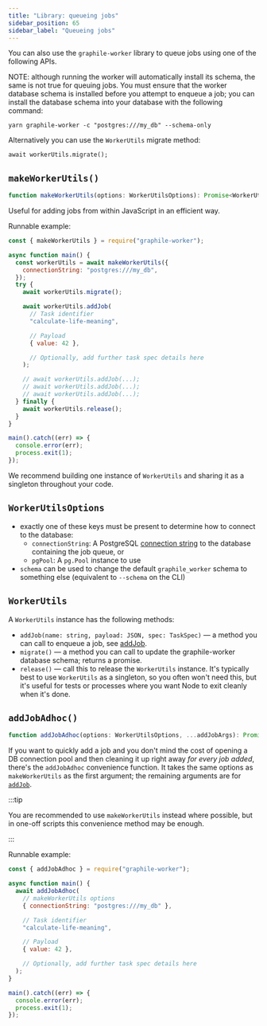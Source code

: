 ```yaml
---
title: "Library: queueing jobs"
sidebar_position: 65
sidebar_label: "Queueing jobs"
---
```


You can also use the `graphile-worker` library to queue jobs using one of the
following APIs.

NOTE: although running the worker will automatically install its schema, the
same is not true for queuing jobs. You must ensure that the worker database
schema is installed before you attempt to enqueue a job; you can install the
database schema into your database with the following command:

```
yarn graphile-worker -c "postgres:///my_db" --schema-only
```

Alternatively you can use the `WorkerUtils` migrate method:

```
await workerUtils.migrate();
```

## `makeWorkerUtils()`

```ts
function makeWorkerUtils(options: WorkerUtilsOptions): Promise<WorkerUtils>;
```

Useful for adding jobs from within JavaScript in an efficient way.

Runnable example:

```js
const { makeWorkerUtils } = require("graphile-worker");

async function main() {
  const workerUtils = await makeWorkerUtils({
    connectionString: "postgres:///my_db",
  });
  try {
    await workerUtils.migrate();

    await workerUtils.addJob(
      // Task identifier
      "calculate-life-meaning",

      // Payload
      { value: 42 },

      // Optionally, add further task spec details here
    );

    // await workerUtils.addJob(...);
    // await workerUtils.addJob(...);
    // await workerUtils.addJob(...);
  } finally {
    await workerUtils.release();
  }
}

main().catch((err) => {
  console.error(err);
  process.exit(1);
});
```

We recommend building one instance of `WorkerUtils` and sharing it as a
singleton throughout your code.

## `WorkerUtilsOptions`

- exactly one of these keys must be present to determine how to connect to the
  database:
  - `connectionString`: A PostgreSQL
    [connection string](../connection-string.md) to the database containing the
    job queue, or
  - `pgPool`: A `pg.Pool` instance to use
- `schema` can be used to change the default `graphile_worker` schema to
  something else (equivalent to `--schema` on the CLI)

## `WorkerUtils`

A `WorkerUtils` instance has the following methods:

- `addJob(name: string, payload: JSON, spec: TaskSpec)` &mdash; a method you can
  call to enqueue a job, see [addJob](./add-job.md).
- `migrate()` &mdash; a method you can call to update the graphile-worker
  database schema; returns a promise.
- `release()` &mdash; call this to release the `WorkerUtils` instance. It&apos;s
  typically best to use `WorkerUtils` as a singleton, so you often won&apos;t
  need this, but it&apos;s useful for tests or processes where you want Node to
  exit cleanly when it&apos;s done.

## `addJobAdhoc()`

```ts
function addJobAdhoc(options: WorkerUtilsOptions, ...addJobArgs): Promise<Job>;
```

If you want to quickly add a job and you don&apos;t mind the cost of opening a
DB connection pool and then cleaning it up right away _for every job added_,
there&apos;s the `addJobAdhoc` convenience function. It takes the same options
as `makeWorkerUtils` as the first argument; the remaining arguments are for
[`addJob`](./add-job.md).

:::tip

You are recommended to use `makeWorkerUtils` instead where possible, but in
one-off scripts this convenience method may be enough.

:::

Runnable example:

```js
const { addJobAdhoc } = require("graphile-worker");

async function main() {
  await addJobAdhoc(
    // makeWorkerUtils options
    { connectionString: "postgres:///my_db" },

    // Task identifier
    "calculate-life-meaning",

    // Payload
    { value: 42 },

    // Optionally, add further task spec details here
  );
}

main().catch((err) => {
  console.error(err);
  process.exit(1);
});
```
